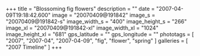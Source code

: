 +++
title = "Blossoming fig flowers"
description = ""
date = "2007-04-09T19:18:42.600"
image = "20070409@191842"
image_s = "20070409@191842-s"
image_width_s = "400"
image_height_s = "266"
image_xl = "20070409@191842-xl"
image_width_xl = "1024"
image_height_xl = "681"
gps_latitude = ""
gps_longitude = ""
phototags = [ "2007", "2007-04", "2007-04-09", "fig", "flower", "spring" ]
galleries = [ "2007 Timeline" ]
+++
